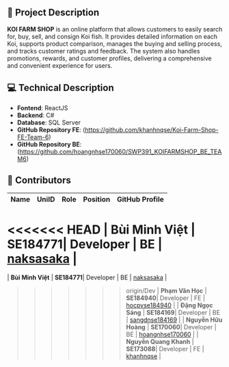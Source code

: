 ## 📖 Project Description
**KOI FARM SHOP** 
 is an online platform that allows customers to easily search for, buy, sell, and consign Koi fish. It provides detailed information on each Koi, supports product comparison, manages the buying and selling process, and tracks customer ratings and feedback. The system also handles promotions, rewards, and customer profiles, delivering a comprehensive and convenient experience for users.

## 💻 Technical Description
- **Fontend**: ReactJS
- **Backend**: C#
- **Database**: SQL Server
- **GitHub Repository FE**: (https://github.com/khanhnqse/Koi-Farm-Shop-FE-Team-6)
- **GitHub Repository BE**: (https://github.com/hoangnhse170060/SWP391_KOIFARMSHOP_BE_TEAM6)

## 👥 Contributors

| Name       | UniID | Role        | Position        | GitHub Profile                        |
|------------|-------|-------------|-----------------|---------------------------------------|
<<<<<<< HEAD
| **Bùi Minh Việt**   | **SE184771**| Developer   | BE      | [naksasaka](https://github.com/naksasaka)         |
=======
| **Bùi Minh Việt**   | **SE184771**| Developer   | BE    | [naksasaka](https://github.com/naksasaka)         |
>>>>>>> origin/Dev
| **Phạm Văn Học**   | **SE184940**| Developer   | FE          | [hocpvse184940](https://github.com/hocpvse184940)         |
| **Đặng Ngọc Sáng**   | **SE184169**| Developer   | BE        | [sangdnse184169](https://github.com/sangdnSE184169)         |
| **Nguyễn Hữu Hoàng**   | **SE170060**| Developer   | BE | [hoangnhse170060](https://github.com/hoangnhse170060)         |
| **Nguyễn Quang Khanh**   | **SE173088**| Developer   | FE | [khanhnqse](https://github.com/khanhnqse)         |
